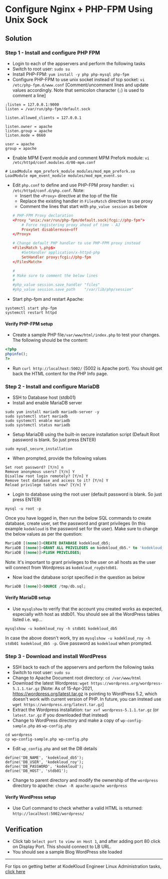 # Configure Nginx + PHP-FPM Using Unix Sock
## Solution
### Step 1 - Install and configure PHP FPM
* Login to each of the appservers and perform the following tasks
* Switch to root user: `sudo su`
* Install PHP-FPM: `yum install -y php php-mysql php-fpm`
* Configure PHP-FPM to use unix socket instead of tcp socket: `vi /etc/php-fpm.d/www.conf` [Comment/uncomment lines and update values accordingly. Note that semicolon character (`;`) is used to comment a line]
```
;listen = 127.0.0.1:9000
listen = /var/run/php-fpm/default.sock

listen.allowed_clients = 127.0.0.1

listen.owner = apache
listen.group = apache
listen.mode = 0660

user = apache
group = apache
```
* Enable MPM Event module and comment MPM Prefork module: `vi /etc/httpd/conf.modules.d/00-mpm.conf`
```
# LoadModule mpm_prefork_module modules/mod_mpm_prefork.so
LoadModule mpm_event_module modules/mod_mpm_event.so
```
* Edit `php.conf` to define and use PHP-FPM proxy handler: `vi /etc/httpd/conf.d/php.conf`. Note:
  * Insert the `<Proxy>` directive at the top of the file
  * Replace the existing handler in `FilesMatch` directive to use proxy
  * Comment the lines that start with `php_value session` as below
  ```conf
  # PHP-FPM Proxy declaration
  <Proxy "unix:/var/run/php-fpm/default.sock|fcgi://php-fpm">
	  # Force registering proxy ahead of time - AJ
      ProxySet disablereuse=off
  </Proxy>

  # Change default PHP handler to use PHP-FPM proxy instead
  <FilesMatch \.php$>
	  #SetHandler application/x-httpd-php
	  SetHandler proxy:fcgi://php-fpm
  </FilesMatch>

  #
  # Make sure to comment the below lines
  #
  #php_value session.save_handler "files"
  #php_value session.save_path    "/var/lib/php/session"
  ```
* Start php-fpm and restart Apache:
```
systemctl start php-fpm
systemctl restart httpd
```

#### Verify PHP-FPM setup
* Create a sample PHP file`/var/www/html/index.php` to test your changes. The following should be the content:
```php
<?php
phpinfo();
?>
```
* Run `curl http://localhost:5002/` (5002 is Apache port). You should get back the HTML content for the PHP Info page.

### Step 2 - Install and configure MariaDB
* SSH to Database host (stdb01)
* Install and enable MariaDB server
```UNIX
sudo yum install mariadb mariadb-server -y
sudo systemctl start mariadb
sudo systemctl enable mariadb
sudo systemctl status mariadb
```
* Setup MariaDB using the built-in secure installation script (Default Root password is blank. So just press ENTER)
```UNIX
sudo mysql_secure_installation
```
* When prompted, provide the following values
```
Set root password? [Y/n] n
Remove anonymous users? [Y/n] Y
Disallow root login remotely? [Y/n] Y
Remove test database and access to it? [Y/n] Y
Reload privilege tables now? [Y/n] Y
```
* Login to database using the root user (default password is blank. So just press ENTER)
```UNIX
mysql -u root -p
```
Once you have logged in, then run the below SQL commands to create database, create user, set the password and grant privileges (In this example `kodekloud` is the password set for the user). Make sure to change the below values as per the question:
```SQL
MariaDB [(none)]>CREATE DATABASE kodekloud_db5;
MariaDB [(none)]>GRANT ALL PRIVILEGES on kodekloud_db5.* to 'kodekloud_roy'@'%' identified by 'kodekloud';
MariaDB [(none)]>FLUSH PRIVILEGES;
```
Note: It's important to grant privileges to the user on all hosts as the user will connect from Wordpress as `kodekloud_roy@stdb01`.
* Now load the database script specified in the question as below
```SQL
MariaDB [(none)]>SOURCE /tmp/db.sql;
```
#### Verify MariaDB setup
* Use `mysqlshow` to verify that the account you created works as expected, especially with host as stdb01. You should see all the WordPress tables listed i.e. wp...
```UNIX
mysqlshow -u kodekloud_roy -h stdb01 kodekloud_db5
```
In case the above doesn't work, try as `mysqlshow -u kodekloud_roy -h stdb01 kodekloud_db5 -p`. Give password as `kodekloud` when prompted.

### Step 3 - Download and install WordPress
* SSH back to each of the appservers and perform the following tasks 
* Switch to root user: `sudo su`
* Change to Apache Document root directory: `cd /var/www/html`
* Download the latest Wordpress: `wget https://wordpress.org/wordpress-5.1.1.tar.gz` [Note: As of 15-Apr-2021, https://wordpress.org/latest.tar.gz is pointing to WordPress 5.2, which doesn't work with current version of PHP. In future, you can instead use `wget https://wordpress.org/latest.tar.gz`]
* Extract the Wordpress installation: `tar xvf wordpress-5.1.1.tar.gz` (or `latest.tar.gz` if you downloaded that instead)
* Change to WordPress directory and make a copy of `wp-config-sample.php` as `wp-config.php`
```UNIX
cd wordpress
cp wp-config-sample.php wp-config.php
```
* Edit `wp_config.php` and set the DB details
```
define('DB_NAME', 'kodekloud_db5');
define('DB_USER', 'kodekloud_roy');
define('DB_PASSWORD', 'kodekloud');
define('DB_HOST', 'stdb01');
```
* Change to parent directory and modify the ownership of the `wordpress` directory to apache: `chown -R apache:apache wordpress` 

#### Verify WordPress setup
* Use Curl command to check whether a valid HTML is returned: `http://localhost:5002/wordpress/`

## Verification
* Click tab `Select port to view on Host 1`, and after adding port 80 click on Display Port. This should connect to LB URL.
* You should see a sample Blog WordPress site loaded

---
For tips on getting better at KodeKloud Engineer Linux Administration tasks, [click here](./README.md)